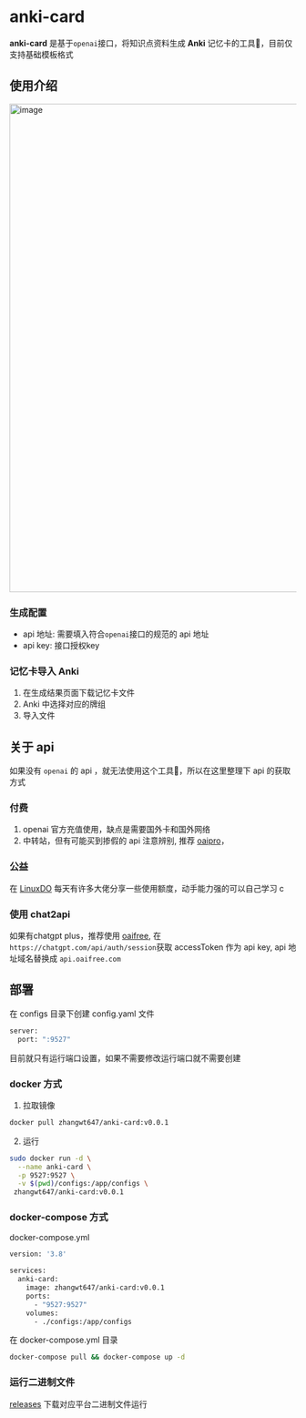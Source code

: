 # anki-card
**anki-card** 是基于`openai`接口，将知识点资料生成 **Anki** 记忆卡的工具🔧，目前仅支持基础模板格式
## 使用介绍
<img width="858" alt="image" src="https://github.com/zhangwt-cn/anki-card/assets/52098594/2b2fae19-e3c4-4a81-b79b-bbf1a4b5b188">


### 生成配置
- api 地址: 需要填入符合`openai`接口的规范的 api 地址
- api key: 接口授权key

### 记忆卡导入 Anki
1. 在生成结果页面下载记忆卡文件
2. Anki 中选择对应的牌组
3. 导入文件


## 关于 api
如果没有 `openai` 的 api ，就无法使用这个工具🔧，所以在这里整理下 api 的获取方式
### 付费
1. openai 官方充值使用，缺点是需要国外卡和国外网络
2. 中转站，但有可能买到掺假的 api 注意辨别, 推荐 [oaipro](https://api.oaipro.com/)，

### 公益
在 [LinuxDO](https://linux.do/) 每天有许多大佬分享一些使用额度，动手能力强的可以自己学习 c 


### 使用 chat2api
如果有chatgpt plus，推荐使用 [oaifree](https://api.oaifree.com), 在`https://chatgpt.com/api/auth/session`获取 accessToken 作为 api key, api 地址域名替换成 `api.oaifree.com`

## 部署
在 configs 目录下创建 config.yaml 文件
```bash copy
server:
  port: ":9527"
```
目前就只有运行端口设置，如果不需要修改运行端口就不需要创建


### docker 方式

1. 拉取镜像
```bash copy
docker pull zhangwt647/anki-card:v0.0.1
```

2. 运行
```bash copy
sudo docker run -d \
  --name anki-card \
  -p 9527:9527 \
  -v $(pwd)/configs:/app/configs \
 zhangwt647/anki-card:v0.0.1
```

### docker-compose 方式

docker-compose.yml
```bash copy
version: '3.8'

services:
  anki-card:
    image: zhangwt647/anki-card:v0.0.1
    ports:
      - "9527:9527"
    volumes:
      - ./configs:/app/configs
```

在 docker-compose.yml 目录
```bash copy
docker-compose pull && docker-compose up -d
```

### 运行二进制文件
[releases](https://github.com/zhangwt-cn/anki-card/releases) 下载对应平台二进制文件运行



